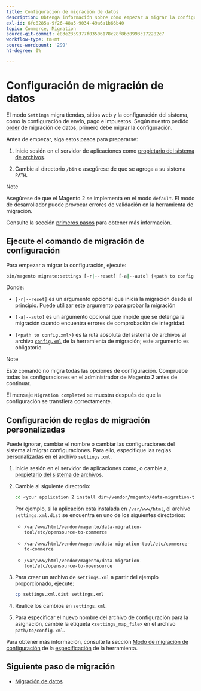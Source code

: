 ```yaml
---
title: Configuración de migración de datos
description: Obtenga información sobre cómo empezar a migrar la configuración del Magento 1 al Magento 2 con  [!DNL Data Migration Tool].
exl-id: 6fc8285a-9f26-48a5-9034-49a6a1b66b40
topic: Commerce, Migration
source-git-commit: e83e2359377f03506178c28f8b30993c172282c7
workflow-type: tm+mt
source-wordcount: '299'
ht-degree: 0%

---
```


# Configuración de migración de datos

El modo `Settings` migra tiendas, sitios web y la configuración del sistema, como la configuración de envío, pago e impuestos. Según nuestro pedido [order](overview.md#migration-order) de migración de datos, primero debe migrar la configuración.

Antes de empezar, siga estos pasos para prepararse:

1. Inicie sesión en el servidor de aplicaciones como [propietario del sistema de archivos](../../../installation/prerequisites/file-system/overview.md).

1. Cambie al directorio `/bin` o asegúrese de que se agrega a su sistema `PATH`.

>[!NOTE]
>
>Asegúrese de que el Magento 2 se implementa en el modo `default`. El modo de desarrollador puede provocar errores de validación en la herramienta de migración.


Consulte la sección [primeros pasos](overview.md#first-steps) para obtener más información.

## Ejecute el comando de migración de configuración

Para empezar a migrar la configuración, ejecute:

```bash
bin/magento migrate:settings [-r|--reset] [-a|--auto] {<path to config.xml>}
```

Donde:

* `[-r|--reset]` es un argumento opcional que inicia la migración desde el principio. Puede utilizar este argumento para probar la migración

* `[-a|--auto]` es un argumento opcional que impide que se detenga la migración cuando encuentra errores de comprobación de integridad.

* `{<path to config.xml>}` es la ruta absoluta del sistema de archivos al archivo [`config.xml`](../configure.md#configure-migration-in-vendor-folder) de la herramienta de migración; este argumento es obligatorio.

>[!NOTE]
>
>Este comando no migra todas las opciones de configuración. Compruebe todas las configuraciones en el administrador de Magento 2 antes de continuar.


El mensaje `Migration completed` se muestra después de que la configuración se transfiera correctamente.

## Configuración de reglas de migración personalizadas

Puede ignorar, cambiar el nombre o cambiar las configuraciones del sistema al migrar configuraciones. Para ello, especifique las reglas personalizadas en el archivo `settings.xml`.

1. Inicie sesión en el servidor de aplicaciones como, o cambie a, [propietario del sistema de archivos](../../../installation/prerequisites/file-system/overview.md).

1. Cambie al siguiente directorio:

   ```bash
   cd <your application 2 install dir>/vendor/magento/data-migration-tool/etc/<edition-to-edition>
   ```

   Por ejemplo, si la aplicación está instalada en `/var/www/html`, el archivo `settings.xml.dist` se encuentra en uno de los siguientes directorios:

   * `/var/www/html/vendor/magento/data-migration-tool/etc/opensource-to-commerce`

   * `/var/www/html/vendor/magento/data-migration-tool/etc/commerce-to-commerce`

   * `/var/www/html/vendor/magento/data-migration-tool/etc/opensource-to-opensource`

1. Para crear un archivo de `settings.xml` a partir del ejemplo proporcionado, ejecute:

   ```bash
   cp settings.xml.dist settings.xml
   ```

1. Realice los cambios en `settings.xml`.

1. Para especificar el nuevo nombre del archivo de configuración para la asignación, cambie la etiqueta `<settings_map_file>` en el archivo `path/to/config.xml`.

Para obtener más información, consulte la sección [Modo de migración de configuración](../technical-specification.md#settings-migration-mode) de la [especificación](../technical-specification.md) de la herramienta.

## Siguiente paso de migración

* [Migración de datos](data.md)
